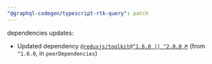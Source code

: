 ```yaml
---
"@graphql-codegen/typescript-rtk-query": patch
---
```

dependencies updates:
  - Updated dependency [`@reduxjs/toolkit@^1.6.0 || ^2.0.0` ↗︎](https://www.npmjs.com/package/@reduxjs/toolkit/v/1.6.0) (from `^1.6.0`, in `peerDependencies`)

